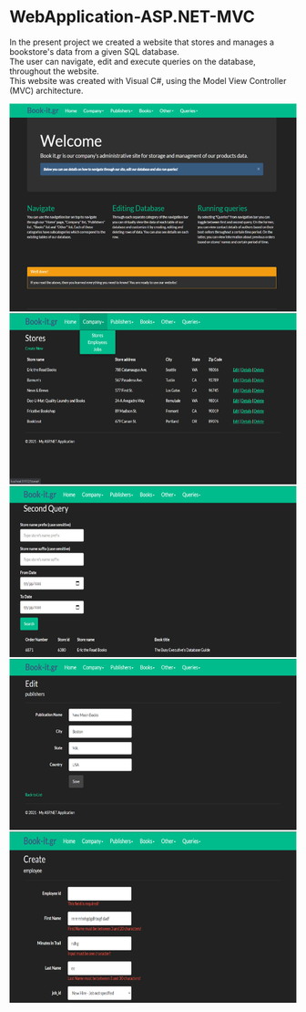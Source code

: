 # WebApplication-ASP.NET-MVC

In the present project we created a website that stores and manages a bookstore's data from a given SQL database.  
The user can navigate, edit and execute queries on the database, throughout the website.  
This website was created with Visual C#, using the Model View Controller (MVC) architecture.    

<img src="https://github.com/KonstantinosGer/WebApplication-ASP.NET-MVC/blob/master/Screenshots/MVC%20Screenshot%20(1).png" width="545" height="365" />
<img src="https://github.com/KonstantinosGer/WebApplication-ASP.NET-MVC/blob/master/Screenshots/MVC%20Screenshot%20(2).png" width="600" height="300" />
<img src="https://github.com/KonstantinosGer/WebApplication-ASP.NET-MVC/blob/master/Screenshots/MVC%20Screenshot%20(3).png" width="600" height="300" />
<img src="https://github.com/KonstantinosGer/WebApplication-ASP.NET-MVC/blob/master/Screenshots/MVC%20Screenshot%20(4).png" width="600" height="300" />
<img src="https://github.com/KonstantinosGer/WebApplication-ASP.NET-MVC/blob/master/Screenshots/MVC%20Screenshot%20(5).png" width="600" height="300" />
